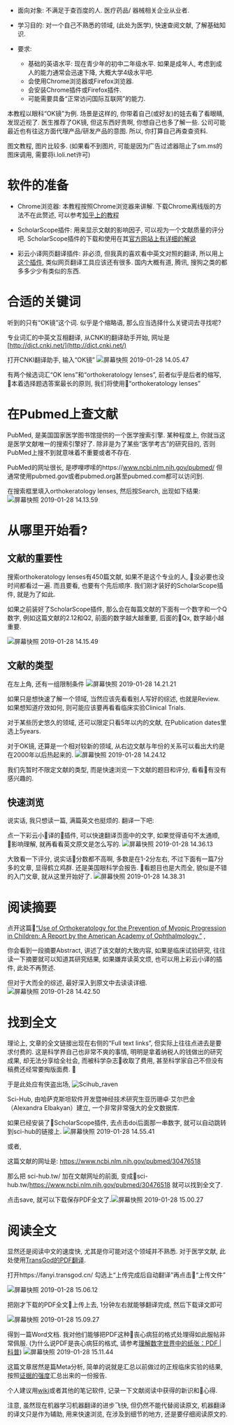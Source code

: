 <!--
.. title: 如何查阅文献
.. slug: how-to-use-pubmed-and-read-paper
.. date: 2019-1-28 12:00 UTC+08:00
.. tags: 
.. category: 医学
.. link:
.. description:
.. type: text
-->

* 面向对象: 不满足于查百度的人. 医疗药品/ 器械相关企业从业者. 

* 学习目的: 对一个自己不熟悉的领域, (此处为医学), 快速查阅文献, 了解基础知识.

* 要求: 
    * 基础的英语水平: 现在青少年的初中二年级水平. 如果是成年人, 考虑到成人的能力通常会迅速下降, 大概大学4级水平吧.
    * 会使用Chrome浏览器或Firefox浏览器.
    * 会安装Chrome插件或Firefox插件.
    * 可能需要具备“正常访问国际互联网”的能力.

本教程以眼科“OK镜”为例. 场景是这样的, 你带着自己(或好友)的娃去看了看眼睛, 发现近视了. 医生推荐了OK镜, 但这东西好贵啊, 你想自己也多了解一些. 公司可能最近也有往这方面代理产品/研发产品的意图. 所以, 你打算自己再查查资料. 

图文教程, 图片比较多. (如果看不到图片, 可能是因为广告过滤器阻止了sm.ms的图床调用, 需要将i.loli.net许可)

<!-- TEASER_END -->

# 软件的准备

* Chrome浏览器: 
本教程按照Chrome浏览器来讲解. 下载Chrome离线版的方法不在此赘述, 可以参考[知乎上的教程](https://www.zhihu.com/question/19981495)

* ScholarScope插件: 
用来显示文献的影响因子, 可以视为一个文献质量的评分吧. ScholarScope插件的下载和使用在其[官方网站上有详细的解说](https://www.scholarscope.cn/)

* 彩云小译网页翻译插件: 
非必须, 但我真的喜欢看中英文对照的翻译, 所以用上[这个插件](https://chrome.google.com/webstore/detail/lingocloud-interpreter/jmpepeebcbihafjjadogphmbgiffiajh?hl=zh-CN), 类似网页翻译工具应该还有很多. 国内大概有道, 腾讯, 搜狗之类的都多多少少有类似的东西.

# 合适的关键词

听到的只有“OK镜”这个词. 似乎是个缩略语, 那么应当选择什么关键词去寻找呢?

专业词汇的中英文互相翻译, 从CNKI的翻译助手开始, 网址是[http://dict.cnki.net/](http://dict.cnki.net/)

打开CNKI翻译助手, 输入“OK镜”
![屏幕快照 2019-01-28 14.05.47](https://i.loli.net/2019/01/28/5c4e9bd98c547.png)

有两个候选词汇“OK lens”和“orthokeratology lenses”, 前者似乎是后者的缩写, 本着选择题选答案最长的原则, 我们将使用“orthokeratology lenses”

# 在Pubmed上查文献

PubMed, 是美国国家医学图书馆提供的一个医学搜索引擎. 某种程度上, 你就当这是医学文献唯一的搜索引擎好了. 除非是为了某些“医学考古”的研究目的, 否则PubMed上搜不到就意味着不重要或者不存在. 

PubMed的网址很长, 是啰哩啰嗦的https://www.ncbi.nlm.nih.gov/pubmed/ 但通常使用pubmed.gov或者pubmed.org甚至pubmed.com都可以访问到.

在搜索框里填入orthokeratology lenses, 然后按Search, 出现如下结果: 
![屏幕快照 2019-01-28 14.13.59](https://i.loli.net/2019/01/28/5c4e9dc187f96.png)

# 从哪里开始看?

## 文献的重要性
搜索orthokeratology lenses有450篇文献, 如果不是这个专业的人, 没必要也没时间都看过一遍. 而且要看, 也要有个先后顺序. 我们刚才装好的ScholarScope插件, 就是为了如此. 

如果之前装好了ScholarScope插件, 那么会在每篇文献的下面有一个数字和一个Q数字, 例如这篇文献的2.12和Q2, 前面的数字越大越重要, 后面的Qx, 数字越小越重要. 

![屏幕快照 2019-01-28 14.15.49](https://i.loli.net/2019/01/28/5c4e9e2355a1a.png)

## 文献的类型
在左上角, 还有一组限制条件
![屏幕快照 2019-01-28 14.21.21](https://i.loli.net/2019/01/28/5c4e9f7e35ce7.png)

如果只是想快速了解一个领域, 当然应该先看看别人写好的综述, 也就是Review. 如果想知道疗效如何, 则可能应该要再看看临床实验Clinical Trials. 

对于某些历史悠久的领域, 还可以限定只看5年以内的文献, 在Publication dates里选上5years.

对于OK镜, 还算是一个相对较新的领域, 从右边文献与年份的关系可以看出大约是在2000年以后热起来的. 
![屏幕快照 2019-01-28 14.24.12](https://i.loli.net/2019/01/28/5c4ea0273242f.png)

我们先暂时不限定文献的类型, 而是快速浏览一下文献的题目和评分, 看看有没有感兴趣的. 

## 快速浏览

说实话, 我只想读一篇, 满篇英文也挺烦的. 翻译一下吧:

点一下彩云小译的插件, 可以快速翻译页面中的文字, 如果觉得语句不太通顺, 影响理解, 就再看看英文原文是怎么写的. 
![屏幕快照 2019-01-28 14.36.13](https://i.loli.net/2019/01/28/5c4ea2f8e2c81.png)

大致看一下评分, 说实话分数都不高啊, 多数是在1-2分左右, 不过下面有一篇7分多的文章, 显得鹤立鸡群. 还是美国眼科学会报告. 看题目也是大而全, 貌似是不错的入门文章, 就从这里开始好了.
![屏幕快照 2019-01-28 14.38.31](https://i.loli.net/2019/01/28/5c4ea3afedd46.png)

# 阅读摘要

点开这篇[“Use of Orthokeratology for the Prevention of Myopic Progression in Children: A Report by the American Academy of Ophthalmology.”](https://www.ncbi.nlm.nih.gov/pubmed/30476518) , 

你会看到一段摘要Abstract, 讲述了该文献的大致内容, 如果是临床试验研究, 往往读一下摘要就可以知道其研究结果, 如果嫌弃读英文烦, 也可以用上彩云小译的插件, 此处不再赘述. 

但对于大而全的综述, 最好深入到原文中去读读详细. 
![屏幕快照 2019-01-28 14.42.50](https://i.loli.net/2019/01/28/5c4ea4b13f74d.png)


# 找到全文

理论上, 文章的全文链接出现在右侧的“Full text links”, 但实际上往往点进去是要求付费的. 这是科学界自己也非常不爽的事情, 明明是拿着纳税人的钱做出的研究成果, 却无法分享给全社会, 而被科学杂志收取了费用, 甚至科学家自己不但没有稿费还经常要掏版面费. 

于是此处应有侠盗出场, 
![Scihub_raven](https://i.loli.net/2019/01/28/5c4ea6d76d2db.png)

Sci-Hub, 由哈萨克斯坦软件开发暨神经技术研究生亚历珊卓·艾尔巴金（Alexandra Elbakyan）建立, 一个非常非常强大的全文数据库. 

如果已经安装了ScholarScope插件, 去点击doi后面那一串数字, 就可以自动跳转到sci-hub的链接上. 
![屏幕快照 2019-01-28 14.55.41](https://i.loli.net/2019/01/28/5c4ea77a189c9.png)

或者, 

这篇文献的网址是: https://www.ncbi.nlm.nih.gov/pubmed/30476518

那么把 sci-hub.tw/ 加在文献网址的前面, 变成sci-hub.tw/https://www.ncbi.nlm.nih.gov/pubmed/30476518  就可以找到全文了. 

点击save, 就可以下载保存PDF全文了.![屏幕快照 2019-01-28 15.00.27](https://i.loli.net/2019/01/28/5c4ea8b212c28.png)

# 阅读全文

显然还是阅读中文的速度快, 尤其是你可能对这个领域并不熟悉. 对于医学文献, 此处使用[TransGod的PDF翻译](https://fanyi.transgod.cn/).

打开https://fanyi.transgod.cn/ 勾选上“上传完成后自动翻译”再点击“上传文件”

![屏幕快照 2019-01-28 15.06.12](https://i.loli.net/2019/01/28/5c4eaa0444296.png)

把刚才下载的PDF全文上传上去, 1分钟左右就能够翻译完成, 然后下载译文即可

![屏幕快照 2019-01-28 15.09.27](https://i.loli.net/2019/01/28/5c4eaaca2d7a6.png)

得到一篇Word文档. 我对他们能够把PDF这种丧心病狂的格式处理得如此服帖非常佩服. (为什么说PDF是丧心病狂的格式, 请参考[理解数字世界中的纸张：PDF | 科普](https://sspai.com/post/47092))
![屏幕快照 2019-01-28 15.11.44](https://i.loli.net/2019/01/28/5c4eab4a5b89f.png)

这篇文章居然是篇Meta分析, 简单的说就是汇总以前做过的正规临床实验的结果, 按照[证据的强度](../what-is-ebm/)汇总出来的一份报告. 

个人建议用[wiki](../gollum-wiki)或者其他的笔记软件, 记录一下文献阅读中获得的新识和心得. 

注意, 虽然现在机器学习机器翻译的进步飞快, 但仍然不能代替阅读原文, 机器翻译的译文只是作为辅助, 用来快速浏览, 在涉及到细节的地方, 还是要仔细阅读原文的. 